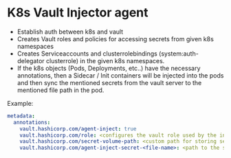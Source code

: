# K8s Vault Injector agent

- Establish auth between k8s and vault
- Creates Vault roles and policies for accessing secrets from given k8s namespaces
- Creates Serviceaccounts and clusterrolebindings (system:auth-delegator clusterrole) in the given k8s namespaces.
- If the k8s objects (Pods, Deployments, etc..) have the necessary annotations, then a Sidecar / Init containers will be injected into the pods and then sync the mentioned secrets from the vault server to the mentioned file path in the pod.

Example:

```yaml
metadata:
  annotations:
    vault.hashicorp.com/agent-inject: true
    vault.hashicorp.com/role: <configures the vault role used by the injector agent>
    vault.hashicorp.com/secret-volume-path: <custom path for storing secrets> # default: /vault/secrets
    vault.hashicorp.com/agent-inject-secret-<file-name>: <path to the secret in vault> # Your secret will be available at <vault.hashicorp.com/secret-volume-path>/<file-name> . eg: /vault/secrets/<file-name>
```
